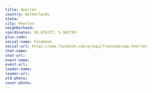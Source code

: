 ```yaml
---
title: Heerlen
country: Netherlands
state: 
city: Heerlen
neighborhood: 
coordinates: 50.876277, 5.982795
plus-code:
social-name: Facebook
social-url: https://www.facebook.com/groups/freecodecamp.heerlen
chat-name:
chat-url:
event-name:
event-url:
leader-name:
leader-url:
old-photo: 
cover-photo:
---
```

